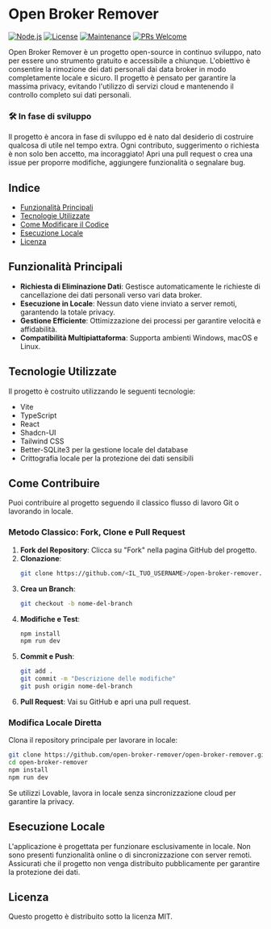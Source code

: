 # Open Broker Remover

[![Node.js](https://img.shields.io/badge/Node.js-16%2B-green)](https://nodejs.org/)
[![License](https://img.shields.io/badge/License-MIT-green)](https://opensource.org/licenses/MIT)
[![Maintenance](https://img.shields.io/badge/Maintained-Yes-brightgreen)](https://github.com/OpenBrokerRemover)
[![PRs Welcome](https://img.shields.io/badge/PRs-Welcome-brightgreen)](https://github.com/OpenBrokerRemover/pulls)

Open Broker Remover è un progetto open-source in continuo sviluppo, nato per essere uno strumento gratuito e accessibile a chiunque. L'obiettivo è consentire la rimozione dei dati personali dai data broker in modo completamente locale e sicuro. Il progetto è pensato per garantire la massima privacy, evitando l'utilizzo di servizi cloud e mantenendo il controllo completo sui dati personali.

### 🛠️ In fase di sviluppo
Il progetto è ancora in fase di sviluppo ed è nato dal desiderio di costruire qualcosa di utile nel tempo extra. Ogni contributo, suggerimento o richiesta è non solo ben accetto, ma incoraggiato! Apri una pull request o crea una issue per proporre modifiche, aggiungere funzionalità o segnalare bug.

## Indice
- [Funzionalità Principali](#funzionalita-principali)
- [Tecnologie Utilizzate](#tecnologie-utilizzate)
- [Come Modificare il Codice](#come-modificare-il-codice)
- [Esecuzione Locale](#esecuzione-locale)
- [Licenza](#licenza)

## Funzionalità Principali
- **Richiesta di Eliminazione Dati**: Gestisce automaticamente le richieste di cancellazione dei dati personali verso vari data broker.
- **Esecuzione in Locale**: Nessun dato viene inviato a server remoti, garantendo la totale privacy.
- **Gestione Efficiente**: Ottimizzazione dei processi per garantire velocità e affidabilità.
- **Compatibilità Multipiattaforma**: Supporta ambienti Windows, macOS e Linux.

## Tecnologie Utilizzate
Il progetto è costruito utilizzando le seguenti tecnologie:
- Vite
- TypeScript
- React
- Shadcn-UI
- Tailwind CSS
- Better-SQLite3 per la gestione locale del database
- Crittografia locale per la protezione dei dati sensibili

## Come Contribuire

Puoi contribuire al progetto seguendo il classico flusso di lavoro Git o lavorando in locale.

### Metodo Classico: Fork, Clone e Pull Request
1. **Fork del Repository**: Clicca su "Fork" nella pagina GitHub del progetto.
2. **Clonazione**:
   ```sh
   git clone https://github.com/<IL_TUO_USERNAME>/open-broker-remover.git
   ```
3. **Crea un Branch**:
   ```sh
   git checkout -b nome-del-branch
   ```
4. **Modifiche e Test**:
   ```sh
   npm install
   npm run dev
   ```
5. **Commit e Push**:
   ```sh
   git add .
   git commit -m "Descrizione delle modifiche"
   git push origin nome-del-branch
   ```
6. **Pull Request**: Vai su GitHub e apri una pull request.

### Modifica Locale Diretta
Clona il repository principale per lavorare in locale:
```sh
git clone https://github.com/open-broker-remover/open-broker-remover.git
cd open-broker-remover
npm install
npm run dev
```

Se utilizzi Lovable, lavora in locale senza sincronizzazione cloud per garantire la privacy.

## Esecuzione Locale
L'applicazione è progettata per funzionare esclusivamente in locale. Non sono presenti funzionalità online o di sincronizzazione con server remoti. Assicurati che il progetto non venga distribuito pubblicamente per garantire la protezione dei dati.

## Licenza
Questo progetto è distribuito sotto la licenza MIT.
